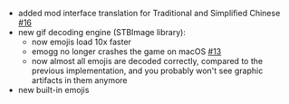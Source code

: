- added mod interface translation for Traditional and Simplified Chinese [#16](https://github.com/aratakileo/emogg/pull/16)
- new gif decoding engine (STBImage library):
  - now emojis load 10x faster
  - emogg no longer crashes the game on macOS [#13](https://github.com/aratakileo/emogg/issues/13)
  - now almost all emojis are decoded correctly, compared to the previous implementation, and you probably won't see graphic artifacts in them anymore
- new built-in emojis
